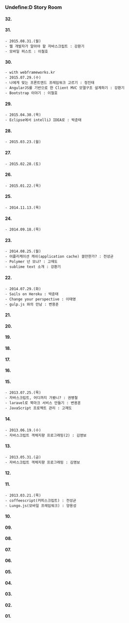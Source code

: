 ### Undefine:D Story Room

#### 32.

#### 31.
```
- 2015.08.31.(월)
- 웹 개발자가 알아야 할 자바스크립트 : 강환기
- 모바일 퍼스트 : 이철호
```

#### 30. 
```
- with webframeworks.kr
- 2015.07.29.(수)
- 나에게 맞는 프론트엔드 프레임워크 고르기 : 정진태
- AngularJS를 기반으로 한 Client MVC 모델구조 설계하기 : 강환기
- Bootstrap 이야기 : 이철호
```

#### 29.
```
- 2015.04.30.(목)
- Eclipse에서 intelliJ IDEA로 : 박준태
```

#### 28.
```
- 2015.03.23.(월)
```

#### 27.
```
- 2015.02.28.(토)
```

#### 26.
```
- 2015.01.22.(목)
```

#### 25.
```
- 2014.11.13.(목)
```

#### 24.
```
- 2014.09.18.(목)
```

#### 23.
```
- 2014.08.25.(월)
- 어플리케이션 캐쉬(application cache) 쓸만한가? : 전성균
- Polymer 넌 모냐? : 고재도
- sublime text 소개 : 강환기
```

#### 22.
```
- 2014.07.29.(화)
- Sails on Heroku : 박준태
- Change your perspective : 이태영
- gulp.js 와의 만남 : 변용훈
```

#### 21.

#### 20.

#### 19.

#### 18.

#### 17.

#### 16.

#### 15.
```
- 2013.07.25.(목)
- 자바스크립트, 어디까지 가봤니? : 권병철
- laravel로 북마크 서비스 만들기 : 변용훈
- JavaScript 프로젝트 관리 : 고재도
```

#### 14.
```
- 2013.06.19.(수)
- 자바스크립트 객체지향 프로그래밍(2) : 김영보
```

#### 13.
```
- 2013.05.31.(금)
- 자바스크립트 객체지향 프로그래밍 : 김영보
```

#### 12.

#### 11.
```
- 2013.03.21.(목)
- coffeescript(커피스크립트) : 전성균
- Lungo.js(모바일 프레임워크) : 양용성
```

#### 10.

#### 09.

#### 08.

#### 07.

#### 06.

#### 05.

#### 04.

#### 03.

#### 02.

#### 01.
